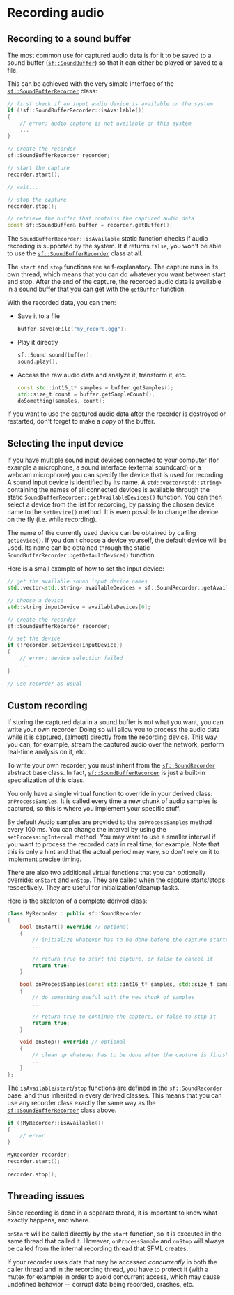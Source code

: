 # Recording audio

## Recording to a sound buffer

The most common use for captured audio data is for it to be saved to a sound buffer ([`sf::SoundBuffer`](../../../documentation/3.0.0/classsf_1_1SoundBuffer.html "sf::SoundBuffer documentation")) so that it can either be played or saved to a file.

This can be achieved with the very simple interface of the [`sf::SoundBufferRecorder`](../../../documentation/3.0.0/classsf_1_1SoundBufferRecorder.html "sf::SoundBufferRecorder documentation") class:

```cpp
// first check if an input audio device is available on the system
if (!sf::SoundBufferRecorder::isAvailable())
{
    // error: audio capture is not available on this system
    ...
}

// create the recorder
sf::SoundBufferRecorder recorder;

// start the capture
recorder.start();

// wait...

// stop the capture
recorder.stop();

// retrieve the buffer that contains the captured audio data
const sf::SoundBuffer& buffer = recorder.getBuffer();
```

The `SoundBufferRecorder::isAvailable` static function checks if audio recording is supported by the system.
It if returns `false`, you won't be able to use the [`sf::SoundBufferRecorder`](../../../documentation/3.0.0/classsf_1_1SoundBufferRecorder.html "sf::SoundBufferRecorder documentation") class at all.

The `start` and `stop` functions are self-explanatory.
The capture runs in its own thread, which means that you can do whatever you want between start and stop.
After the end of the capture, the recorded audio data is available in a sound buffer that you can get with the `getBuffer` function.

With the recorded data, you can then:

- Save it to a file
    
    ```cpp
    buffer.saveToFile("my_record.ogg");
    ```
    
- Play it directly
    
    ```cpp
    sf::Sound sound(buffer);
    sound.play();
    ```
    
- Access the raw audio data and analyze it, transform it, etc.
    
    ```cpp
    const std::int16_t* samples = buffer.getSamples();
    std::size_t count = buffer.getSampleCount();
    doSomething(samples, count);
    ```
    

If you want to use the captured audio data after the recorder is destroyed or restarted, don't forget to make a _copy_ of the buffer.

## Selecting the input device

If you have multiple sound input devices connected to your computer (for example a microphone, a sound interface (external soundcard) or a webcam microphone) you can specify the device that is used for recording.
A sound input device is identified by its name.
A `std::vector<std::string>` containing the names of all connected devices is available through the static `SoundBufferRecorder::getAvailableDevices()` function.
You can then select a device from the list for recording, by passing the chosen device name to the `setDevice()` method.
It is even possible to change the device on the fly (i.e. while recording).

The name of the currently used device can be obtained by calling `getDevice()`.
If you don't choose a device yourself, the default device will be used.
Its name can be obtained through the static `SoundBufferRecorder::getDefaultDevice()` function.

Here is a small example of how to set the input device:

```cpp
// get the available sound input device names
std::vector<std::string> availableDevices = sf::SoundRecorder::getAvailableDevices();

// choose a device
std::string inputDevice = availableDevices[0];

// create the recorder
sf::SoundBufferRecorder recorder;

// set the device
if (!recorder.setDevice(inputDevice))
{
    // error: device selection failed
    ...
}

// use recorder as usual
```

## Custom recording

If storing the captured data in a sound buffer is not what you want, you can write your own recorder.
Doing so will allow you to process the audio data while it is captured, (almost) directly from the recording device.
This way you can, for example, stream the captured audio over the network, perform real-time analysis on it, etc.

To write your own recorder, you must inherit from the [`sf::SoundRecorder`](../../../documentation/3.0.0/classsf_1_1SoundRecorder.html "sf::SoundRecorder documentation") abstract base class.
In fact, [`sf::SoundBufferRecorder`](../../../documentation/3.0.0/classsf_1_1SoundBufferRecorder.html "sf::SoundBufferRecorder documentation") is just a built-in specialization of this class.

You only have a single virtual function to override in your derived class: `onProcessSamples`.
It is called every time a new chunk of audio samples is captured, so this is where you implement your specific stuff.

By default Audio samples are provided to the `onProcessSamples` method every 100 ms.
You can change the interval by using the `setProcessingInterval` method.
You may want to use a smaller interval if you want to process the recorded data in real time, for example.
Note that this is only a hint and that the actual period may vary, so don't rely on it to implement precise timing.

There are also two additional virtual functions that you can optionally override: `onStart` and `onStop`.
They are called when the capture starts/stops respectively.
They are useful for initialization/cleanup tasks.

Here is the skeleton of a complete derived class:

```cpp
class MyRecorder : public sf::SoundRecorder
{
    bool onStart() override // optional
    {
        // initialize whatever has to be done before the capture starts
        ...

        // return true to start the capture, or false to cancel it
        return true;
    }

    bool onProcessSamples(const std::int16_t* samples, std::size_t sampleCount) override
    {
        // do something useful with the new chunk of samples
        ...

        // return true to continue the capture, or false to stop it
        return true;
    }

    void onStop() override // optional
    {
        // clean up whatever has to be done after the capture is finished
        ...
    }
};
```

The `isAvailable`/`start`/`stop` functions are defined in the [`sf::SoundRecorder`](../../../documentation/3.0.0/classsf_1_1SoundRecorder.html "sf::SoundRecorder documentation") base, and thus inherited in every derived classes.
This means that you can use any recorder class exactly the same way as the [`sf::SoundBufferRecorder`](../../../documentation/3.0.0/classsf_1_1SoundBufferRecorder.html "sf::SoundBufferRecorder documentation") class above.

```cpp
if (!MyRecorder::isAvailable())
{
    // error...
}

MyRecorder recorder;
recorder.start();
...
recorder.stop();
```

## Threading issues

Since recording is done in a separate thread, it is important to know what exactly happens, and where.

`onStart` will be called directly by the `start` function, so it is executed in the same thread that called it.
However, `onProcessSample` and `onStop` will always be called from the internal recording thread that SFML creates.

If your recorder uses data that may be accessed _concurrently_ in both the caller thread and in the recording thread, you have to protect it (with a mutex for example) in order to avoid concurrent access, which may cause undefined behavior -- corrupt data being recorded, crashes, etc.
